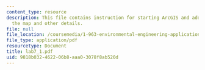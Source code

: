 ```yaml
---
content_type: resource
description: This file contains instruction for starting ArcGIS and adding data to
  the map and other details.
file: null
file_location: /coursemedia/1-963-environmental-engineering-applications-of-geographic-information-systems-fall-2004/9818b032462206b8aaa03078f8ab520d_lab7_1.pdf
file_type: application/pdf
resourcetype: Document
title: lab7_1.pdf
uid: 9818b032-4622-06b8-aaa0-3078f8ab520d
---
```

